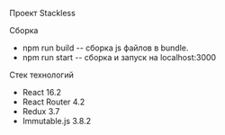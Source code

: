 Проект Stackless

Сборка
- npm run build -- сборка js файлов в bundle.
- npm run start -- сборка и запуск на localhost:3000

Стек технологий
- React 16.2
- React Router 4.2
- Redux 3.7
- Immutable.js 3.8.2
